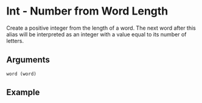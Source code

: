 # Int - Number from Word Length

Create a positive integer from the length of a word. The next word after this alias will be interpreted as an integer with a value equal to its number of letters.

## Arguments

```word (word)```

## Example
<editor :code='`
Int Example
by Milo Jacobs\n
was mario int antidisestablishmentarianism..
pri mario.
`' 
:code-wordier="`
Int Example
by Milo Jacobs\n
Was Mario into antidisestablishmentarianism?
Privately, Mario was.
`"
output-method='console'></editor>